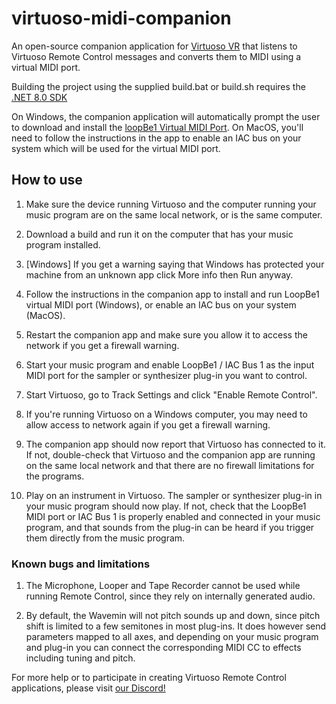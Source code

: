 # virtuoso-midi-companion
An open-source companion application for [Virtuoso VR](https://www.virtuoso-vr.com/remote-control/) that listens to Virtuoso Remote Control messages and converts them to MIDI using a virtual MIDI port.

Building the project using the supplied build.bat or build.sh requires the [.NET 8.0 SDK](https://dotnet.microsoft.com/en-us/download/dotnet/8.0)

On Windows, the companion application will automatically prompt the user to download and install the [loopBe1 Virtual MIDI Port](https://www.nerds.de/en/loopbe1.html). On MacOS, you'll need to follow the instructions in the app to enable an IAC bus on your system which will be used for the virtual MIDI port.

## How to use
1) Make sure the device running Virtuoso and the computer running your music program are on the same local network, or is the same computer.

2) Download a build and run it on the computer that has your music program installed. 

3) [Windows] If you get a warning saying that Windows has protected your machine from an unknown app click More info then Run anyway.

4) Follow the instructions in the companion app to install and run LoopBe1 virtual MIDI port (Windows), or enable an IAC bus on your system (MacOS).

5) Restart the companion app and make sure you allow it to access the network if you get a firewall warning.

6) Start your music program and enable LoopBe1 / IAC Bus 1 as the input MIDI port for the sampler or synthesizer plug-in you want to control.

7) Start Virtuoso, go to Track Settings and click "Enable Remote Control".

8) If you're running Virtuoso on a Windows computer, you may need to allow access to network again if you get a firewall warning.

9) The companion app should now report that Virtuoso has connected to it. If not, double-check that Virtuoso and the companion app are running on the same local network and that there are no firewall limitations for the programs.

10) Play on an instrument in Virtuoso. The sampler or synthesizer plug-in in your music program should now play. If not, check that the LoopBe1 MIDI port or IAC Bus 1 is properly enabled and connected in your music program, and that sounds from the plug-in can be heard if you trigger them directly from the music program.

### Known bugs and limitations
1) The Microphone, Looper and Tape Recorder cannot be used while running Remote Control, since they rely on internally generated audio.

2) By default, the Wavemin will not pitch sounds up and down, since pitch shift is limited to a few semitones in most plug-ins. It does however send parameters mapped to all axes, and depending on your music program and plug-in you can connect the corresponding MIDI CC to effects including tuning and pitch.

For more help or to participate in creating Virtuoso Remote Control applications, please visit [our Discord!](https://discord.gg/virtuoso)
